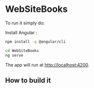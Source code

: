 # WebSiteBooks

To run it simply do:

Install Angular :
```bash
npm install -g @angular/cli
```

```bash
cd WebSiteBooks
ng serve
```

The app will run at [http://localhost:4200](http://localhost:4200).

## How to build it



